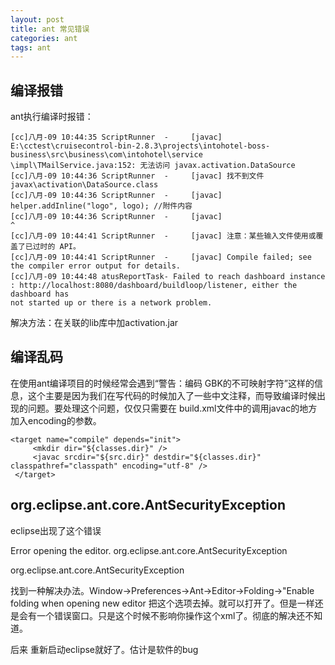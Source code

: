 ```yaml
---
layout: post
title: ant 常见错误
categories: ant
tags: ant
---
```


## 编译报错

ant执行编译时报错：

    [cc]八月-09 10:44:35 ScriptRunner  -     [javac] E:\cctest\cruisecontrol-bin-2.8.3\projects\intohotel-boss-business\src\business\com\intohotel\service
    \impl\TMailService.java:152: 无法访问 javax.activation.DataSource
    [cc]八月-09 10:44:36 ScriptRunner  -     [javac] 找不到文件 javax\activation\DataSource.class
    [cc]八月-09 10:44:36 ScriptRunner  -     [javac]                                helper.addInline("logo", logo); //附件内容
    [cc]八月-09 10:44:36 ScriptRunner  -     [javac]                                       ^
    [cc]八月-09 10:44:41 ScriptRunner  -     [javac] 注意：某些输入文件使用或覆盖了已过时的 API。
    [cc]八月-09 10:44:41 ScriptRunner  -     [javac] Compile failed; see the compiler error output for details.
    [cc]八月-09 10:44:48 atusReportTask- Failed to reach dashboard instance : http://localhost:8080/dashboard/buildloop/listener, either the dashboard has
    not started up or there is a network problem.

解决方法：在关联的lib库中加activation.jar

## 编译乱码

在使用ant编译项目的时候经常会遇到“警告：编码 GBK的不可映射字符”这样的信息，这个主要是因为我们在写代码的时候加入了一些中文注释，而导致编译时候出现的问题。要处理这个问题，仅仅只需要在 build.xml文件中的调用javac的地方加入encoding的参数。

    <target name="compile" depends="init">
         <mkdir dir="${classes.dir}" />
         <javac srcdir="${src.dir}" destdir="${classes.dir}" classpathref="classpath" encoding="utf-8" />
     </target>

## org.eclipse.ant.core.AntSecurityException

eclipse出现了这个错误

Error opening the editor.
org.eclipse.ant.core.AntSecurityException

org.eclipse.ant.core.AntSecurityException
 
找到一种解决办法。Window->Preferences->Ant->Editor->Folding->"Enable folding when opening new editor 把这个选项去掉。就可以打开了。但是一样还是会有一个错误窗口。只是这个时候不影响你操作这个xml了。彻底的解决还不知道。

后来 重新启动eclipse就好了。估计是软件的bug
